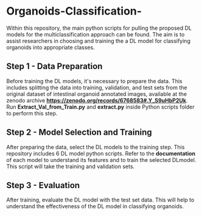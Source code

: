 # Organoids-Classification-

Within this repository, the main python scripts for pulling the proposed DL models for the multiclassification approach can be found. The aim is to assist researchers in choosing and training the a DL model for classifying organoids into appropriate classes.


## Step 1 - Data Preparation
Before training the DL models, it's necessary to prepare the data. This includes splitting the data into training, validation, and test sets from the original dataset of intestinal organoid annotated images, available at the zenodo archive **https://zenodo.org/records/6768583#.Y_S9uHbP2Uk**. Run **Extract_Val_from_Train.py** and **extract.py** inside Python scripts folder to perform this step.

## Step 2 - Model Selection and Training 
After preparing the data, select the DL models to the training step. This repository includes 6 DL model python scripts. Refer to the **documentation** of each model to understand its features and to train the selected DLmodel. This script will take the training and validation sets.

## Step 3 - Evaluation
After training, evaluate the DL model with the test set data. This will help to understand the effectiveness of the DL model in classifying organoids.

